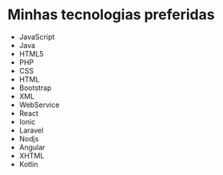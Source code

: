  # Minhas tecnologias preferidas
 - JavaScript
 - Java 
 - HTML5
 - PHP
 - CSS
 - HTML
 - Bootstrap
 - XML
 - WebService
 - React
 - Ionic
 - Laravel
 - Nodjs
 - Angular
 - XHTML
 - Kotlin


